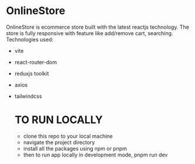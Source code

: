 # OnlineStore

OnlineStore is ecommerce store built with the latest reactjs technology. The store is fully responsive with feature like add/remove cart, searching.
Technologies used:

- vite
- react-router-dom
- reduxjs toolkit
- axios
- tailwindcss

  # TO RUN LOCALLY

  - clone this repo to your local machine
  - navigate the project directory
  - install all the packages using npm or pnpm
  - then to run app locally in development mode,
    pnpm run dev
